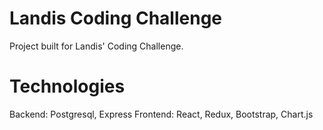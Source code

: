 # Landis Coding Challenge

Project built for Landis' Coding Challenge.

# Technologies

Backend: Postgresql, Express
Frontend: React, Redux, Bootstrap, Chart.js
